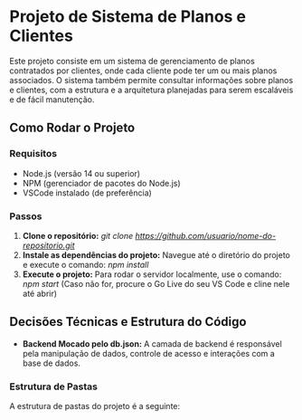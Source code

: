 # Projeto de Sistema de Planos e Clientes

Este projeto consiste em um sistema de gerenciamento de planos contratados por clientes, onde cada cliente pode ter um ou mais planos associados. O sistema também permite consultar informações sobre planos e clientes, com a estrutura e a arquitetura planejadas para serem escaláveis e de fácil manutenção.

## Como Rodar o Projeto

### Requisitos

- Node.js (versão 14 ou superior)
- NPM (gerenciador de pacotes do Node.js)
- VSCode instalado (de preferência)

### Passos

1. **Clone o repositório:** _git clone https://github.com/usuario/nome-do-repositorio.git_
2. **Instale as dependências do projeto:** Navegue até o diretório do projeto e execute o comando: _npm install_
3. **Execute o projeto:** Para rodar o servidor localmente, use o comando: _npm start_ (Caso não for, procure o Go Live do seu VS Code e cline nele até abrir)


## Decisões Técnicas e Estrutura do Código

- **Backend Mocado pelo db.json:** A camada de backend é responsável pela manipulação de dados, controle de acesso e interações com a base de dados.

### Estrutura de Pastas

A estrutura de pastas do projeto é a seguinte:



